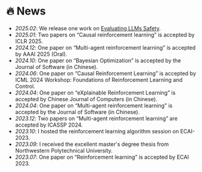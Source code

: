 # 🔥 News
- *2025.02*: We release one work on [Evaluating LLMs Safety](https://arxiv.org/abs/2502.11090).
- *2025.01*: Two papers on “Causal reinforcement learning” is accepted by ICLR 2025.
- *2024.12*: One paper on “Multi-agent reinforcement learning” is accepted by AAAI 2025 (Oral).
- *2024.10*: One paper on “Bayesian Optimization” is accepted by the Journal of Software (in Chinese).
- *2024.06*: One paper on “Causal Reinforcement Learning” is accepted by ICML 2024 Workshop: Foundations of Reinforcement Learning and Control.
- *2024.04*: One paper on “eXplainable Reinforcement Learning” is accepted by Chinese Journal of Computers (in Chinese).
- *2024.04*: One paper on “Multi-agent reinforcement learning” is accepted by the Journal of Software (in Chinese).
- *2023.12*: Two papers on “Multi-agent reinforcement learning” are accepted by ICASSP 2024.
- *2023.10*: I hosted the reinforcement learning algorithm session on ECAI-2023.
- *2023.09*: I received the excellent master's degree thesis from Northwestern Polytechnical University.
- *2023.07*: One paper on “Reinforcement learning” is accepted by ECAI 2023.

